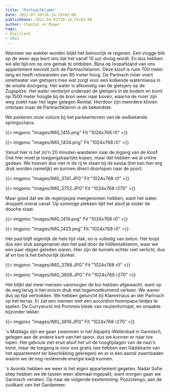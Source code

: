 ```yaml
---
title: "Partnachklamm"
date: 2022-07-30T16:14:25+02:00
publishDate: 2022-04-01T16:14:25+02:00
author: Chantal en Roger
tags:
- Duitsland
- 2022
---
```


Wanneer we wakker worden blijkt het behoorlijk te regenen. Een vlugge blik op de weer-app leert ons dat het vanaf 10 uur droog wordt. En dus hebben we alle tijd om op ons gemak te ontbijten. Bijna op loopafstand van ons appartement bevindt zich de Partnachklamm. Deze kloof is ruim 700 meter lang en heeft rotswanden van 80 meter hoog. De Partnach rivier voert smeltwater van gletsjers mee wat zorgt voor een kolkende watermassa in de smalle doorgang. Het water is afkomstig van de gletsjers op de Zugspitze. Het water verdwijnt onderaan de gletsjers in de bodem en komt op 1500 meter hoogte bij de bron weer naar boven, waarna de rivier zijn weg zoekt naar het lager gelegen Reintal. Hierdoor zijn meerdere kloven ontstaan maar de Partnachklamm is de bekendste.

We parkeren onze voiture bij het parkeerterrein van de welbekende springschans.

{{< imgproc "images/IMG_1415.png" Fit "1024x768 r0" >}}

{{< imgproc "images/IMG_1434.png" Fit "1024x768 r0" >}}

Vanuit hier is het zo'n 20 minuten wandelen naar de ingang van de kloof. Ook hier moet je toegangskaartjes kopen, maar dat hebben we al online gedaan. We hoeven dus niet in de rij te staan bij de kassa (het kan hier erg druk worden namelijk) en kunnen direct doorlopen naar de poort.

{{< imgproc "images/IMG_3741.JPG" Fit "1024x768 r0" >}}

{{< imgproc "images/IMG_3752.JPG" Fit "1024x768 r270" >}}

Maar goed dat we de regenjasjes meegenomen hebben, want het water druppelt overal vanaf. Op sommige plekken lijkt het alsof je onder de douche staat.

{{< imgproc "images/IMG_1419.png" Fit "1024x768 r0" >}}

{{< imgproc "images/IMG_1425.png" Fit "1024x768 r0" >}}

Het pad blijft eigenlijk de hele tijd vlak, en is volledig van beton. Het loopt dus een stuk aangenamer dan het pad door de Höllentalklamm, waar we een paar dagen geleden waren. Hier zijn de tunnels echter niet verlicht, dus af en toe is het behoorlijk donker.

{{< imgproc "images/IMG_3788.JPG" Fit "1024x768 r0" >}}

{{< imgproc "images/IMG_3806.JPG" Fit "1024x768 r270" >}}

Het blijkt dat meer mensen vanmorgen de bui hebben afgewacht, want op de weg terug is het enorm druk met tegemoetkomend verkeer. We waren dus op tijd vertrokken. We hebben geluncht bij Klammhaus an der Partnach op het terras. Er zat een meneer met een accordion hoempapa liedjes te spelen. De Currywurst mit Pommes bleek van reuzenformaat, en smaakte bijzonder lekker.

{{< imgproc "images/IMG_3819.JPG" Fit "1024x768 r270" >}}

's Middags zijn we gaan zwemmen in het Alpspitz-Wellenbad in Garmisch, gelegen aan de andere kant van het spoor, dus we kunnen er naar toe lopen. Het gebouw ziet eruit alsof het uit de hoogtijdagen van de nazi's komt, maar de toegang is voor ons gratis (we hebben een Gästekarte van het appartement ter beschikking gekregen) en er is een aantal zwembaden waarin we de nog resterende energie kwijt kunnen.

's Avonds hebben we weer in het eigen appartement gegeten. Nadat Sofie sliep hebben we de tassen weer allemaal ingepakt, want morgen gaan we Garmisch verlaten. Op naar de volgende bestemming: Pozzolengo, aan de zuidkant van het Gardameer.
